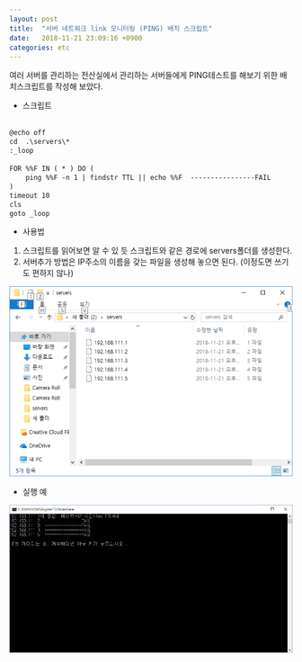 ```yaml
---
layout: post
title:  "서버 네트워크 link 모니터링 (PING) 배치 스크립트"
date:   2018-11-21 23:09:16 +0900
categories: etc
---
```


여러 서버를 관리하는 전산실에서 관리하는 서버들에게 PING테스트를 해보기 위한 배치스크립트를 작성해 보았다.

* 스크립트

```batch

@echo off
cd  .\servers\*
:_loop

FOR %%F IN ( * ) DO (
	ping %%F -n 1 | findstr TTL || echo %%F  ----------------FAIL
)
timeout 10
cls
goto _loop 

```

* 사용법

 1. 스크립트를 읽어보면 알 수 있 듯 스크립트와 같은 경로에 servers폴더를 생성한다.
 2. 서버추가 방법은 IP주소의 이름을 갖는 파일을 생성해 놓으면 된다. (이정도면 쓰기도 편하지 않나)

 ![mage](/images/20181121/ping-batch-script-image1.png)


* 실행 예

 ![mage](/images/20181121/ping-batch-script-image2.png)
